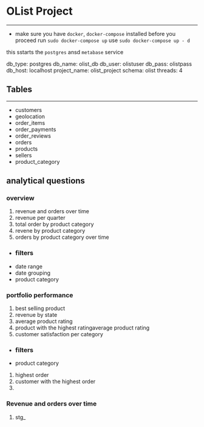 # OList Project
---------------
- make sure you have ```docker```, ```docker-compose``` installed before you proceed
run ```sudo docker-compose up```
use ```sudo docker-compose up - d```

this sstarts the ```postgres``` ansd ```metabase``` service 

db_type: postgres
db_name: olist_db
db_user: olistuser
db_pass: olistpass
db_host: localhost
project_name: olist_project
schema: olist
threads: 4


## Tables
---------
- customers
- geolocation
- order_items
- order_payments
- order_reviews
- orders
- products
- sellers
- product_category

## analytical questions
### overview
1. revenue and orders over time 
2. revenue per quarter
3. total order by product category
4. revene by product category
5. orders by product category over time

- ### filters
- date range
- date grouping
- product category

### portfolio performance
1. best selling product
2. revenue by state
3. average product rating
4. product with the highest ratingaverage product rating
5. customer satisfaction per category

- ### filters
- product category


1. highest order
2. customer with the highest order
3. 



### Revenue and orders over time

1. stg_
